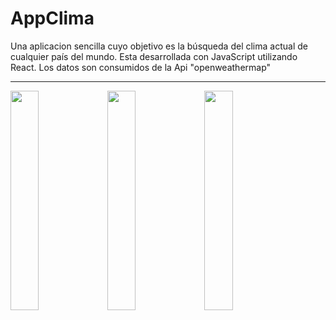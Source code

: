 # AppClima
Una aplicacion sencilla cuyo objetivo es la búsqueda del clima actual de cualquier país del mundo.  Esta desarrollada con JavaScript utilizando React.  Los datos son consumidos de la Api "openweathermap"

*******
<p>
  <a><img src="https://github.com/CelenyAndrea/AppClima/blob/main/images/clima/Clima.png" width="30%"></a>
  <a><img src="https://github.com/CelenyAndrea/AppClima/blob/main/images/clima/ClimaSearch.png" width="30%"></a>
  <a><img src="https://github.com/CelenyAndrea/AppClima/blob/main/images/clima/ClimaDetalle.png" width="30%"></a>
</p>